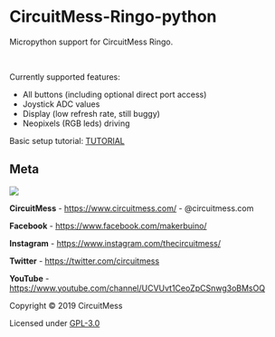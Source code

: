 # CircuitMess-Ringo-python
Micropython support for CircuitMess Ringo.

<br/>

Currently supported features:

 - All buttons (including optional direct port access)
 - Joystick ADC values
 - Display (low refresh rate, still buggy)
 - Neopixels (RGB leds) driving
 

Basic setup tutorial: [TUTORIAL](https://github.com/CircuitMess/CircuitMess-Ringo-python/blob/master/basic_tut.MD)

## Meta


<img src="https://www.circuitmess.com/wp-content/uploads/CM-Meta-BlackHQ2.png">


**CircuitMess** - https://www.circuitmess.com/ - @circuitmess.com

**Facebook** - https://www.facebook.com/makerbuino/

**Instagram** - https://www.instagram.com/thecircuitmess/

**Twitter** - https://twitter.com/circuitmess 

**YouTube** - https://www.youtube.com/channel/UCVUvt1CeoZpCSnwg3oBMsOQ

Copyright © 2019 CircuitMess

Licensed under [GPL-3.0](https://www.gnu.org/licenses/gpl-3.0.html)
